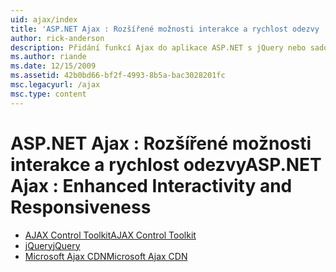 ```yaml
---
uid: ajax/index
title: 'ASP.NET Ajax : Rozšířené možnosti interakce a rychlost odezvy | Dokumentace Microsoftu'
author: rick-anderson
description: Přidání funkcí Ajax do aplikace ASP.NET s jQuery nebo sadou nástrojů Ajax Control Toolkit. Zlepšení výkonu aplikace Ajax s Micro...
ms.author: riande
ms.date: 12/15/2009
ms.assetid: 42b0bd66-bf2f-4993-8b5a-bac3028201fc
msc.legacyurl: /ajax
msc.type: content
---
```

<a name="aspnet-ajax--enhanced-interactivity-and-responsiveness"></a><span data-ttu-id="ef59c-104">ASP.NET Ajax : Rozšířené možnosti interakce a rychlost odezvy</span><span class="sxs-lookup"><span data-stu-id="ef59c-104">ASP.NET Ajax : Enhanced Interactivity and Responsiveness</span></span>
====================
- [<span data-ttu-id="ef59c-105">AJAX Control Toolkit</span><span class="sxs-lookup"><span data-stu-id="ef59c-105">AJAX Control Toolkit</span></span>](https://go.devexpress.com/AjaxControlToolkit_ASP_Resources_ASP_AJAX_Index.aspx)
- [<span data-ttu-id="ef59c-106">jQuery</span><span class="sxs-lookup"><span data-stu-id="ef59c-106">jQuery</span></span>](http://jquery.com/)
- [<span data-ttu-id="ef59c-107">Microsoft Ajax CDN</span><span class="sxs-lookup"><span data-stu-id="ef59c-107">Microsoft Ajax CDN</span></span>](cdn/overview.md)

